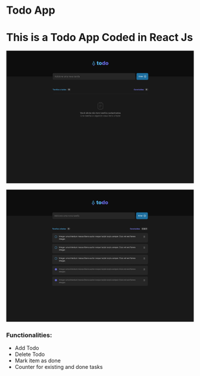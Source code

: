 # Todo App

# This is a Todo App Coded in React Js

![Todo Project](https://github.com/henriquerocharafael/todoapp-react/blob/main/src/assets/Screenshot%20from%202022-09-26%2015-35-41.png)

![Todo Project](https://github.com/henriquerocharafael/todoapp-react/blob/main/src/assets/Screenshot%20from%202022-09-26%2015-36-06.png)

### Functionalities:
* Add Todo
* Delete Todo
* Mark item as done
* Counter for existing and done tasks